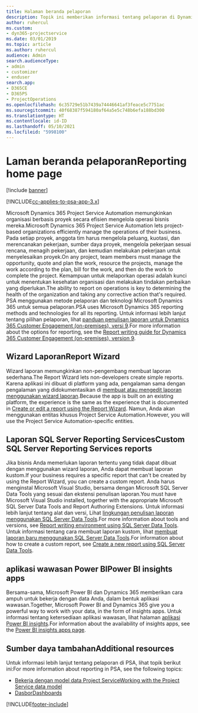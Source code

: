 ```yaml
---
title: Halaman beranda pelaporan
description: Topik ini memberikan informasi tentang pelaporan di Dynamics 365 Project Service Automation.
author: ruhercul
ms.custom:
- dyn365-projectservice
ms.date: 03/01/2019
ms.topic: article
ms.author: ruhercul
audience: Admin
search.audienceType:
- admin
- customizer
- enduser
search.app:
- D365CE
- D365PS
- ProjectOperations
ms.openlocfilehash: 6c35729e51b7439a74446641af3feace5c7751ac
ms.sourcegitcommit: 40f68387f594180af64a5e5c748b6efa188bd300
ms.translationtype: HT
ms.contentlocale: id-ID
ms.lasthandoff: 05/10/2021
ms.locfileid: "5998100"
---
```

# <a name="reporting-home-page"></a><span data-ttu-id="5667d-103">Laman beranda pelaporan</span><span class="sxs-lookup"><span data-stu-id="5667d-103">Reporting home page</span></span>

[!include [banner](../includes/psa-now-project-operations.md)]

[!INCLUDE[cc-applies-to-psa-app-3.x](../includes/cc-applies-to-psa-app-3x.md)]

<span data-ttu-id="5667d-104">Microsoft Dynamics 365 Project Service Automation memungkinkan organisasi berbasis proyek secara efisien mengelola operasi bisnis mereka.</span><span class="sxs-lookup"><span data-stu-id="5667d-104">Microsoft Dynamics 365 Project Service Automation lets project-based organizations efficiently manage the operations of their business.</span></span> <span data-ttu-id="5667d-105">Pada setiap proyek, anggota tim harus mengelola peluang, kuotasi, dan merencanakan pekerjaan, sumber daya proyek, mengelola pekerjaan sesuai rencana, menagih pekerjaan, dan kemudian melakukan pekerjaan untuk menyelesaikan proyek.</span><span class="sxs-lookup"><span data-stu-id="5667d-105">On any project, team members must manage the opportunity, quote and plan the work, resource the projects, manage the work according to the plan, bill for the work, and then do the work to complete the project.</span></span> <span data-ttu-id="5667d-106">Kemampuan untuk melaporkan operasi adalah kunci untuk menentukan kesehatan organisasi dan melakukan tindakan perbaikan yang diperlukan.</span><span class="sxs-lookup"><span data-stu-id="5667d-106">The ability to report on operations is key to determining the health of the organization and taking any corrective action that's required.</span></span> <span data-ttu-id="5667d-107">PSA menggunakan metode pelaporan dan teknologi Microsoft Dynamics 365 untuk semua pelaporan.</span><span class="sxs-lookup"><span data-stu-id="5667d-107">PSA uses Microsoft Dynamics 365 reporting methods and technologies for all its reporting.</span></span> <span data-ttu-id="5667d-108">Untuk informasi lebih lanjut tentang pilihan pelaporan, lihat [panduan penulisan laporan untuk Dynamics 365 Customer Engagement (on-premises), versi 9](/dynamics365/customerengagement/on-premises/analytics/reporting-analytics-with-dynamics-365).</span><span class="sxs-lookup"><span data-stu-id="5667d-108">For more information about the options for reporting, see the [Report writing guide for Dynamics 365 Customer Engagement (on-premises), version 9](/dynamics365/customerengagement/on-premises/analytics/reporting-analytics-with-dynamics-365).</span></span>

## <a name="report-wizard"></a><span data-ttu-id="5667d-109">Wizard Laporan</span><span class="sxs-lookup"><span data-stu-id="5667d-109">Report Wizard</span></span>

<span data-ttu-id="5667d-110">Wizard laporan memungkinkan non-pengembang membuat laporan sederhana.</span><span class="sxs-lookup"><span data-stu-id="5667d-110">The Report Wizard lets non-developers create simple reports.</span></span> <span data-ttu-id="5667d-111">Karena aplikasi ini dibuat di platform yang ada, pengalaman sama dengan pengalaman yang didokumentasikan di [membuat atau mengedit laporan menggunakan wizard laporan](/dynamics365/customerengagement/on-premises/basics/create-edit-copy-report-wizard).</span><span class="sxs-lookup"><span data-stu-id="5667d-111">Because the app is built on an existing platform, the experience is the same as the experience that is documented in [Create or edit a report using the Report Wizard](/dynamics365/customerengagement/on-premises/basics/create-edit-copy-report-wizard).</span></span> <span data-ttu-id="5667d-112">Namun, Anda akan menggunakan entitas khusus Project Service Automation.</span><span class="sxs-lookup"><span data-stu-id="5667d-112">However, you will use the Project Service Automation-specific entities.</span></span>

## <a name="custom-sql-server-reporting-services-reports"></a><span data-ttu-id="5667d-113">Laporan SQL Server Reporting Services</span><span class="sxs-lookup"><span data-stu-id="5667d-113">Custom SQL Server Reporting Services reports</span></span>

<span data-ttu-id="5667d-114">Jika bisnis Anda memerlukan laporan tertentu yang tidak dapat dibuat dengan menggunakan wizard laporan, Anda dapat membuat laporan kustom.</span><span class="sxs-lookup"><span data-stu-id="5667d-114">If your business requires a specific report that can't be created by using the Report Wizard, you can create a custom report.</span></span> <span data-ttu-id="5667d-115">Anda harus menginstal Microsoft Visual Studio, bersama dengan Microsoft SQL Server Data Tools yang sesuai dan ekstensi penulisan laporan.</span><span class="sxs-lookup"><span data-stu-id="5667d-115">You must have Microsoft Visual Studio installed, together with the appropriate Microsoft SQL Server Data Tools and Report Authoring Extensions.</span></span> <span data-ttu-id="5667d-116">Untuk informasi lebih lanjut tentang alat dan versi, Lihat [lingkungan penulisan laporan menggunakan SQL Server Data Tools](/dynamics365/customerengagement/on-premises/analytics/report-writing-environment-using-sql-server-data-tools).</span><span class="sxs-lookup"><span data-stu-id="5667d-116">For more information about tools and versions, see [Report writing environment using SQL Server Data Tools](/dynamics365/customerengagement/on-premises/analytics/report-writing-environment-using-sql-server-data-tools).</span></span> <span data-ttu-id="5667d-117">Untuk informasi tentang cara membuat laporan kustom, lihat [membuat laporan baru menggunakan SQL Server Data Tools](/dynamics365/customerengagement/on-premises/analytics/create-a-new-report-using-sql-server-data-tools).</span><span class="sxs-lookup"><span data-stu-id="5667d-117">For information about how to create a custom report, see [Create a new report using SQL Server Data Tools](/dynamics365/customerengagement/on-premises/analytics/create-a-new-report-using-sql-server-data-tools).</span></span>

## <a name="power-bi-insights-apps"></a><span data-ttu-id="5667d-118">aplikasi wawasan Power BI</span><span class="sxs-lookup"><span data-stu-id="5667d-118">Power BI insights apps</span></span>

<span data-ttu-id="5667d-119">Bersama-sama, Microsoft Power BI dan Dynamics 365 memberikan cara ampuh untuk bekerja dengan data Anda, dalam bentuk aplikasi wawasan.</span><span class="sxs-lookup"><span data-stu-id="5667d-119">Together, Microsoft Power BI and Dynamics 365 give you a powerful way to work with your data, in the form of insights apps.</span></span> <span data-ttu-id="5667d-120">Untuk informasi tentang ketersediaan aplikasi wawasan, lihat halaman [aplikasi Power BI insights](https://powerbi.microsoft.com/power-bi-insights-apps/).</span><span class="sxs-lookup"><span data-stu-id="5667d-120">For information about the availability of insights apps, see the [Power BI insights apps page](https://powerbi.microsoft.com/power-bi-insights-apps/).</span></span>


## <a name="additional-resources"></a><span data-ttu-id="5667d-121">Sumber daya tambahan</span><span class="sxs-lookup"><span data-stu-id="5667d-121">Additional resources</span></span>
<span data-ttu-id="5667d-122">Untuk informasi lebih lanjut tentang pelaporan di PSA, lihat topik berikut ini:</span><span class="sxs-lookup"><span data-stu-id="5667d-122">For more information about reporting in PSA, see the following topics:</span></span>

- [<span data-ttu-id="5667d-123">Bekerja dengan model data Project Service</span><span class="sxs-lookup"><span data-stu-id="5667d-123">Working with the Project Service data model</span></span>](reports-working-project-service-data-model.md)
- [<span data-ttu-id="5667d-124">Dasbor</span><span class="sxs-lookup"><span data-stu-id="5667d-124">Dashboards</span></span>](reports-dashboards.md)



[!INCLUDE[footer-include](../includes/footer-banner.md)]